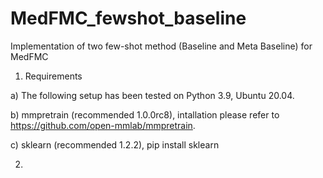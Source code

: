 # MedFMC_fewshot_baseline
Implementation of two few-shot method (Baseline and Meta Baseline) for MedFMC

1. Requirements

  a) The following setup has been tested on Python 3.9, Ubuntu 20.04.

  b) mmpretrain (recommended 1.0.0rc8), intallation please refer to https://github.com/open-mmlab/mmpretrain.

  c) sklearn (recommended 1.2.2), pip install sklearn

2. 


